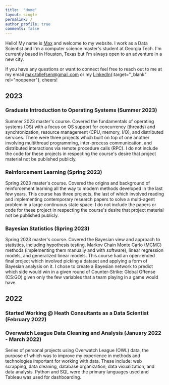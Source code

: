 ```yaml
---
title:  "Home"
layout: single
permalink: /
author_profile: true
comments: false
---
```


Hello! My name is [Max](/about-me/) and welcome to my website. I work as a Data Scientist and I'm a computer science master's student at Georgia Tech. I'm currently based in Houston, Texas but I'm always open to an adventure in a new city.

If you have any questions or want to connect feel free to reach out to me at my email [max.tollefsen@gmail.com](mailto:max.tollefsen@gmail.com) or my [LinkedIn](https://www.linkedin.com/in/max-tollefsen/){:target="_blank" rel="noopener"}, cheers!


## 2023
### Graduate Introduction to Operating Systems (Summer 2023)
Summer 2023 master's course. Covered the fundamentals of operating systems (OS) with a focus on OS support for concurrency (threads) and synchronization, resource management (CPU, memory, I/O), and distributed services. There were three projects which built on top of one another involving multithread programming, inter-process communication, and distributed interactions via remote procedure calls (RPC). I do not include the code for these projects in respecting the course's desire that project material not be published publicly.

### Reinforcement Learning (Spring 2023)
Spring 2023 master's course. Covered the origins and background of reinforcement learning all the way to modern methods developed in the last few years. This course has three projects, the last of which involved reading and implementing contemporary research papers to solve a multi-agent problem in a large continuous state space. I do not include the papers or code for these project in respecting the course's desire that project material not be published publicly.

### Bayesian Statistics (Spring 2023)
Spring 2023 master's course. Covered the Bayesian view and approach to statistics, including hypothesis testing, Markov Chain Monte Carlo (MCMC) methods (implementing them manually and with software), linear regression models, and generalized linear models. This course had an open-ended final project which involved picking a dataset and applying a form of Bayesian analysis on it. I chose to create a Bayesian network to predict which side would win in a given round of Counter-Strike: Global Offense (CS:GO) given only the few variables that a team playing in a game would have.


## 2022
### Started Working @ Heath Consultants as a Data Scientist (February 2022)

### Overwatch League Data Cleaning and Analysis (January 2022 - March 2022)
Series of personal projects using Overwatch League (OWL) data, the purpose of which was to improve my experience in methods and technologies important for working with data. These include: web scrapping, data cleaning, database organization, data visualization, and data analysis. Python and SQL were the primary languages used and Tableau was used for dashboarding.


